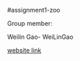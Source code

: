 #assignment1-zoo

Group member:

Weilin Gao- WeiLinGao

[website link](https://weilingao.github.io/assignment1zooo/)
